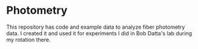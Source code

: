 # Photometry

This repository has code and example data to analyze fiber photometry data. I created it and used it for experiments I did in Bob Datta's lab during my rotation there.
